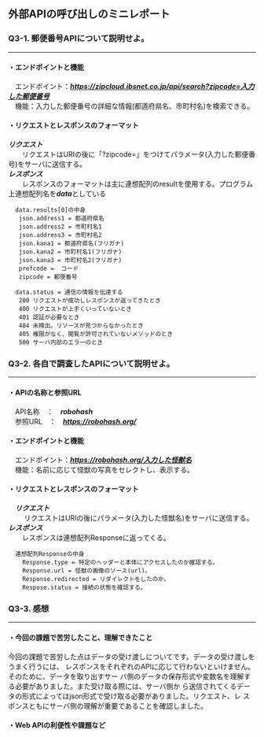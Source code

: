 ## 外部APIの呼び出しのミニレポート
### Q3-1. 郵便番号APIについて説明せよ。
---  
#### ・エンドポイントと機能  
　エンドポイント：***https://zipcloud.ibsnet.co.jp/api/search?zipcode=入力した郵便番号***  
　機能：入力した郵便番号の詳細な情報(都道府県名、市町村名)を検索できる。  
  
#### ・リクエストとレスポンスのフォーマット  
 ***リクエスト***  
　　リクエストはURIの後に「?zipcode=」をつけてパラメータ(入力した郵便番号)をサーバに送信する。  
 ***レスポンス***  
　　レスポンスのフォーマットは主に連想配列のresultを使用する。プログラム上連想配列名を***data***としている  
       
      data.results[0]の中身   
       json.address1 = 都道府県名  
       json.address2 = 市町村名1  
       json.address3 = 市町村名2  
       json.kana1 = 都道府県名(フリガナ)  
       json.kana2 = 市町村名1(フリガナ)  
       json.kana3 = 市町村名2(フリガナ)  
       prefcode =  コード  
       zipcode = 郵便番号  
         
      data.status = 通信の情報を伝達する  
       200 リクエストが成功しレスポンスが返ってきたとき  
       400 リクエストが上手くいっていないとき  
       401 認証が必要なとき  
       404 未検出。リソースが見つからなかったとき  
       405 権限がなく、閲覧が許可されていないメソッドのとき  
       500 サーバ内部のエラーのとき  
  
### Q3-2. 各自で調査したAPIについて説明せよ。
---  
#### ・APIの名称と参照URL  
　API名称　：　***robohash***  
　参照URL　：　***https://robohash.org/***  
  
#### ・エンドポイントと機能  
　エンドポイント：***https://robohash.org/入力した怪獣名***  
　機能：名前に応じて怪獣の写真をセレクトし、表示する。  

#### ・リクエストとレスポンスのフォーマット  
　***リクエスト***  
 　　 リクエストはURIの後にパラメータ(入力した怪獣名)をサーバに送信する。  
  ***レスポンス***  
  　　レスポンスは連想配列Responseに返ってくる。  
          
      連想配列Responseの中身  
        Response.type = 特定のヘッダーと本体にアクセスしたのか確認する。  
        Response.url = 怪獣の画像のソース(url)。  
        Response.redirected = リダイレクトをしたのか。  
        Respose.status = 接続の状態を確認する。  
### Q3-3. 感想  
---  
#### ・今回の課題で苦労したこと、理解できたこと    
今回の課題で苦労した点はデータの受け渡しについてです。データの受け渡しをうまく行うには、
レスポンスをそれぞれのAPIに応じて行わないといけません。そのために、データを取り出すサー
バ側のデータの保存形式や変数名を理解する必要がありました。また受け取る際には、サーバ側か
ら送信されてくるデータの形式によってはjson形式で受け取る必要がありました。リクエスト、レ
スポンスともにサーバ側の理解が重要であることを確認しました。

#### ・Web APIの利便性や課題など  
